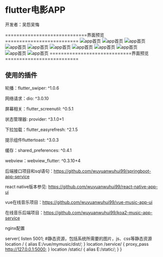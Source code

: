 # flutter电影APP

开发者：吴怨吴悔

=============================界面预览==========================
![app首页](https://github.com/wuyuanwuhui99/flutter-movie-app-ui/raw/main/%E7%94%B5%E5%BD%B1app%E6%95%B4%E4%BD%93%E9%A2%84%E8%A7%88.jpg)
![app首页](https://github.com/wuyuanwuhui99/flutter-movie-app-ui/raw/main/movie1.png)
![app首页](https://github.com/wuyuanwuhui99/flutter-movie-app-ui/raw/main/movie2.png)
![app首页](https://github.com/wuyuanwuhui99/flutter-movie-app-ui/raw/main/movie3.png)
![app首页](https://github.com/wuyuanwuhui99/flutter-movie-app-ui/raw/main/movie4.png)
![app首页](https://github.com/wuyuanwuhui99/flutter-movie-app-ui/raw/main/movie5.png)
![app首页](https://github.com/wuyuanwuhui99/flutter-movie-app-ui/raw/main/movie6.png)
![app首页](https://github.com/wuyuanwuhui99/flutter-movie-app-ui/raw/main/movie7.png)
![app首页](https://github.com/wuyuanwuhui99/flutter-movie-app-ui/raw/main/movie8.png)
![app首页](https://github.com/wuyuanwuhui99/flutter-movie-app-ui/raw/main/movie9.png)
![app首页](https://github.com/wuyuanwuhui99/flutter-movie-app-ui/raw/main/movie10.png)
=============================界面预览==========================
## 使用的插件

轮播：flutter_swiper: ^1.0.6

网络请求：dio: ^3.0.10

屏幕相关：flutter_screenutil: ^0.5.1

状态管理器: provider: ^3.1.0+1	

下拉加载：flutter_easyrefresh: ^2.1.5

提示组件fluttertoast: ^3.0.3

缓存：shared_preferences: ^0.4.1

webview：webview_flutter: ^0.3.10+4

后端接口项目和sql语句：https://github.com/wuyuanwuhui99/springboot-app-service

react native版本参见: https://github.com/wuyuanwuhui99/react-native-app-ui

vue在线音乐项目：https://github.com/wuyuanwuhui99/vue-music-app-ui

在线音乐后端项目：https://github.com/wuyuanwuhui99/koa2-music-app-service

nginx配置

server{
    listen       5001;
    #静态资源，包括系统所需要的图片，js、css等静态资源
    location / {
        alias E:/vue/mymusic/dist/;
    }
    location /service/ {
        proxy_pass http://127.0.0.1:5000;
    }
    location /static/ {
        alias E:/static/;
    }
}
